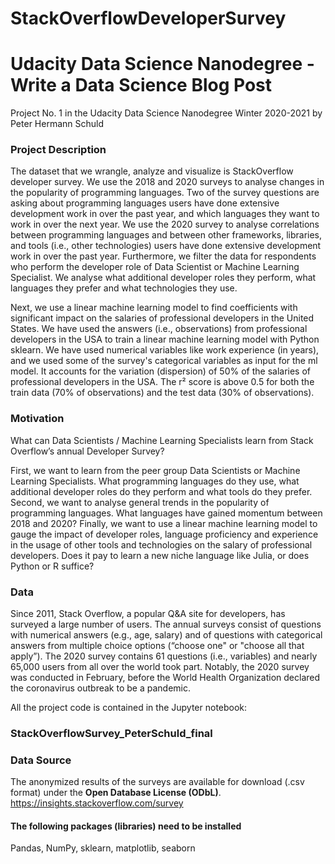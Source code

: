 # StackOverflowDeveloperSurvey
# Udacity Data Science Nanodegree - Write a Data Science Blog Post
Project No. 1 in the Udacity Data Science Nanodegree Winter 2020-2021
by Peter Hermann Schuld

### Project Description ####
The dataset that we wrangle, analyze and visualize is StackOverflow developer survey. We use the 2018 and 2020 surveys to analyse changes in the popularity of programming languages. Two of the survey questions are asking about programming languages users have done extensive development work in over the past year, and which languages they want to work in over the next year. We use the 2020 survey to analyse correlations between programming languages and between other frameworks, libraries, and tools (i.e., other technologies) users have done extensive development work in over the past year. Furthermore, we filter the data for respondents who perform the developer role of Data Scientist or Machine Learning Specialist. We analyse what additional developer roles they perform, what languages they prefer and what technologies they use.

Next, we use a linear machine learning model to find coefficients with significant impact on the salaries of professional developers in the United States.  We have used the answers (i.e., observations) from professional developers in the USA to train a linear machine learning model with Python sklearn. We have used numerical variables like work experience (in years), and we used some of the survey's categorical variables as input for the ml model. It accounts for the variation (dispersion) of 50% of the salaries of professional developers in the USA. The r² score is above 0.5 for both the train data (70% of observations) and the test data (30% of observations). 

### Motivation

What can Data Scientists / Machine Learning Specialists learn from Stack Overflow’s annual Developer Survey?

First, we want to learn from the peer group Data Scientists or Machine Learning Specialists. What programming languages do they use, what additional developer roles do they perform and what tools do they prefer. Second, we want to analyse general trends in the popularity of programming languages. What languages have gained momentum between 2018 and 2020? Finally, we want to use a linear machine learning model to gauge the impact of developer roles, language proficiency and experience in the usage of other tools and technologies on the salary of professional developers. Does it pay to learn a new niche language like Julia, or does Python or R suffice?     


### Data ####
Since 2011, Stack Overflow, a popular Q&A site for developers, has surveyed a large number of users. The annual surveys consist of questions with numerical answers (e.g., age, salary) and of questions with categorical answers from multiple choice options (“choose one" or "choose all that apply”). The 2020 survey contains 61 questions (i.e., variables) and nearly 65,000 users from all over the world took part. Notably, the 2020 survey was conducted in February, before the World Health Organization declared the coronavirus outbreak to be a pandemic. 

All the project code is contained in the Jupyter notebook: 

### StackOverflowSurvey_PeterSchuld_final ###

### Data Source ####
The anonymized results of the surveys are available for download (.csv format) under the **Open Database License (ODbL)**.
https://insights.stackoverflow.com/survey


#### The following packages (libraries) need to be installed #### 
Pandas, NumPy, sklearn, matplotlib, seaborn

